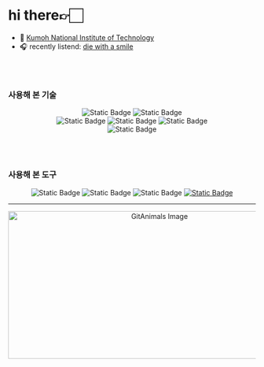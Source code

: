 # hi there👉🏻


<!-- 🎶 👨🏻‍💻 🎧📈🌍📚🌟🎨💡🚀👉🏻👯🔭🤔😄📫💬⚡ -->
- 🌱 [Kumoh National Institute of Technology](https://www.kumoh.ac.kr)
- 🎧 recently listend: [die with a smile](https://www.youtube.com/watch?v=kPa7bsKwL-c)



<br />
<br />
  
### 사용해 본 기술
<p align="center">
  <img alt="Static Badge" src="https://img.shields.io/badge/SpringBoot-green?style=for-the-badge&logo=Spring%20Boot">
  <img alt="Static Badge" src="https://img.shields.io/badge/Cpp-blue?style=for-the-badge&logo=C%2B%2B">
  <br />
  <img alt="Static Badge" src="https://img.shields.io/badge/Redis-purple?style=for-the-badge&logo=Redis">
  <img alt="Static Badge" src="https://img.shields.io/badge/mysql-skyblue?style=for-the-badge&logo=mysql">
  <img alt="Static Badge" src="https://img.shields.io/badge/Docker-skyblue?style=for-the-badge&logo=Docker">
  <br />
  <img alt="Static Badge" src="https://img.shields.io/badge/GCP-gray?style=for-the-badge&logo=Google%20Cloud">

</p>

<br />
<br />
  
### 사용해 본 도구
<p align="center">
  <img alt="Static Badge" src="https://img.shields.io/badge/GIT-gray?style=for-the-badge&logo=Git&logoColor=white">
  <img alt="Static Badge" src="https://img.shields.io/badge/github-gray?style=for-the-badge&logo=github&logoColor=white">
  <img alt="Static Badge" src="https://img.shields.io/badge/notion-white?style=for-the-badge&logo=notion&logoColor=black&logoSize=auto&color=%23f1e5b5">
  <a href="https://obsidian.md/" target="_blank">
      <img alt="Static Badge" src="https://img.shields.io/badge/MEMO-lightgray?style=for-the-badge&logo=Obsidian&logoColor=purple">
  </a>

</p>

---

<p align="center">
  <a href="https://github.com/devxb/gitanimals">
    <img
      src="https://render.gitanimals.org/farms/taek105"
      width="600"
      height="300"
      alt="GitAnimals Image"
    />
  </a>
</p>

